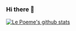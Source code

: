 ### Hi there 👋

[![Le Poeme's github stats](https://github-readme-stats.vercel.app/api?username=lepoeme20&count_private=true&theme=gruvbox)](https://github.com/lepoeme20/github-readme-stats)
<!--
**lepoeme20/lepoeme20** is a ✨ _special_ ✨ repository because its `README.md` (this file) appears on your GitHub profile.

Here are some ideas to get you started:

- 🔭 I’m currently working on ...
- 🌱 I’m currently learning ...
- 👯 I’m looking to collaborate on ...
- 🤔 I’m looking for help with ...
- 💬 Ask me about ...
- 📫 How to reach me: ...
- 😄 Pronouns: ...
- ⚡ Fun fact: ...
-->
